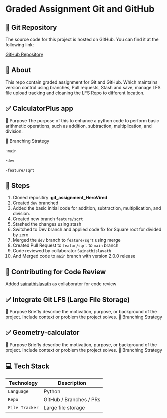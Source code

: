 # Graded Assignment Git and GitHub 
## 🔗 Git Repository

The source code for this project is hosted on GitHub. You can find it at the following link:

[GitHub Repository](https://github.com/kanakagarapati/git_assignment_HeroVired.git)

## 🧾 About
This repo contain graded assignment for Git and GitHub. Which maintains version control using branches, Pull requests, Stash and save, manage LFS file upload tracking and cloaning the LFS Repo to different location.

## ✅ CalculatorPlus app
🧾 Purpose
The purpose of this to enhance a python code to perform basic arithmetic operations, such as addition, subtraction, multiplication, and division.

🌿 Branching Strategy

   -`main`
   
   -`dev`
   
   -`feature/sqrt`
  
## 🔁 Steps
   1. Cloned repositiry :**git_assignment_HeroVired**
   2. Created `dev` branched
   3. Added the basic initial code for addition, subtraction, multiplication, and division.
   4. Created new branch `feature/sqrt`
   5. Stashed the changes using stash
   6. Switched to Dev branch and applied code fix for Square root for divided by zero
   7. Merged the `dev` branch to `feature/sqrt` using merge
   8. Created Pull Request to `featur/sqrt` to `main` branch
   9. Code reviewed by collaborator `Sainathislavath`
   10. And Merged code to `main` branch with version 2.0.0 release
       

##  🤝 Contributing for Code Review
   Added [sainathislavath](https://github.com/sainathislavath) as collaborator for code review

    



## ✅ Integrate Git LFS (Large File Storage)
🧾 Purpose
Briefly describe the motivation, purpose, or background of the project. Include context or problem the project solves.
🌿 Branching Strategy

## ✅ Geometry-calculator
🧾 Purpose
Briefly describe the motivation, purpose, or background of the project. Include context or problem the project solves.
🌿 Branching Strategy



## 💻 Tech Stack

| Technology | Description |
|------------|-------------|
| `Language` | Python  |
| `Repo` | GitHub / Branches / PRs |
| `File Tracker` | Large file storage |

